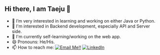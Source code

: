 ## Hi there, I am Taeju 👋

- 🌱 I’m very interested in learning and working on either Java or Python.
- 🤖 I'm interested in Backend development, especially API and Server side.
- 👯 I'm currently self-learning/working on the web app.
- 😄 Pronouns: He/His.
- 📫 How to reach me: <a href="mailto:philippark89@gmail.com">![Email Me!!](https://img.shields.io/badge/Gmail-D14836?style=for-the-badge&logo=gmail&logoColor=white)</a> <a href="https://www.linkedin.com/in/taeju-park-97aa85100/">![LinkedIn](https://img.shields.io/badge/LinkedIn-0077B5?style=for-the-badge&logo=linkedin&logoColor=white)</a>

<!-- [![Anurag's GitHub stats](https://github-readme-stats.vercel.app/api?username=philippark89&theme=merko&show_icons=true&count_private=true)](https://github.com/anuraghazra/github-readme-stats) -->

<!-- [![Top Langs](https://github-readme-stats.vercel.app/api/top-langs/?username=philippark89&layout=compact)](https://github.com/anuraghazra/github-readme-stats) -->

<!--
**philippark89/philippark89** is a ✨ _special_ ✨ repository because its `README.md` (this file) appears on your GitHub profile.

Here are some ideas to get you started:

- 🔭 I’m currently working on ...
- 🌱 I’m currently learning ...
- 👯 I’m looking to collaborate on ...
- 🤔 I’m looking for help with ...
- 💬 Ask me about ...
- 📫 How to reach me: ...
- 😄 Pronouns: ...
- ⚡ Fun fact: ...
-->
